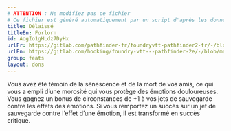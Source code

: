 ```yaml
---
# ATTENTION : Ne modifiez pas ce fichier
# Ce fichier est généré automatiquement par un script d'après les données du module Foundry VTT officiel et de sa traduction
title: Délaissé
titleEn: Forlorn
id: AogIo1gHLdz7DyHx
urlFr: https://gitlab.com/pathfinder-fr/foundryvtt-pathfinder2-fr/-/blob/master/data/feats/AogIo1gHLdz7DyHx.htm
urlEn: https://gitlab.com/hooking/foundry-vtt---pathfinder-2e/-/blob/master/packs/data/feats.db/forlorn.json
group: feats
layout: dons
---
```

Vous avez été témoin de la sénescence et de la mort de vos amis, ce qui vous a empli d’une morosité qui vous protège des émotions douloureuses. Vous gagnez un bonus de circonstances de +1 à vos jets de sauvegarde contre les effets des émotions. Si vous remportez un succès sur un jet de sauvegarde contre l’effet d’une émotion, il est transformé en succès critique.


